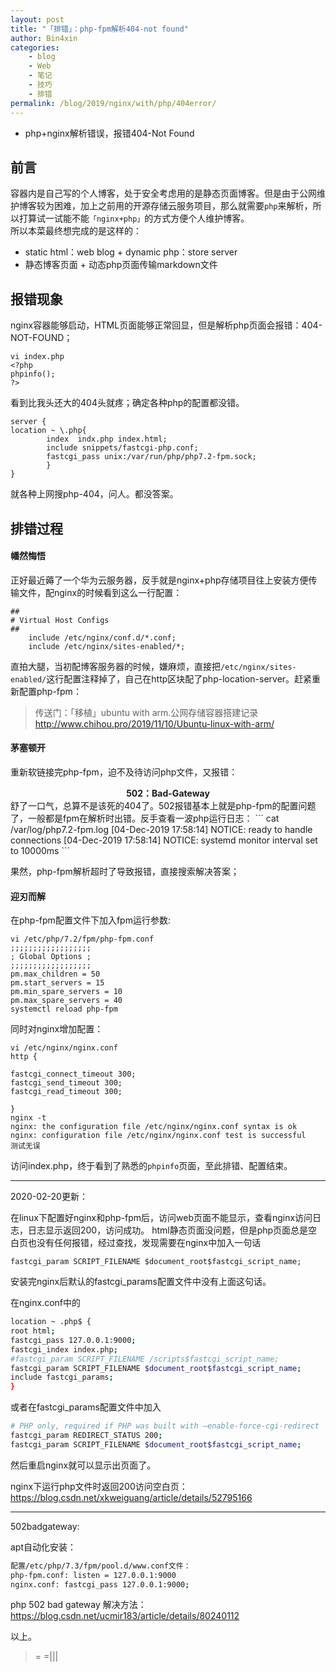 ```yaml
---
layout: post
title: "「排错」：php-fpm解析404-not found"
author: Bin4xin
categories:
    - blog
    - Web
    - 笔记
    - 技巧
    - 排错
permalink: /blog/2019/nginx/with/php/404error/
---
```


* php+nginx解析错误，报错404-Not Found

## 前言
容器内是自己写的个人博客，处于安全考虑用的是静态页面博客。但是由于公网维护博客较为困难，加上之前用的开源存储云服务项目，那么就需要`php`来解析，所以打算试一试能不能`「nginx+php」`的方式方便个人维护博客。
<br>
所以本菜最终想完成的是这样的：

- static html：web blog + dynamic php：store server 
- 静态博客页面 + 动态php页面传输markdown文件


## 报错现象
nginx容器能够启动，HTML页面能够正常回显，但是解析php页面会报错：404-NOT-FOUND；
```
vi index.php
<?php
phpinfo();
?>
```
看到比我头还大的404头就疼；确定各种php的配置都没错。
```
server {
location ~ \.php{
	    index  indx.php index.html;
	    include snippets/fastcgi-php.conf;
	    fastcgi_pass unix:/var/run/php/php7.2-fpm.sock;
		}
}
```
就各种上网搜php-404，问人。都没答案。

## 排错过程

#### 幡然悔悟
正好最近薅了一个华为云服务器，反手就是nginx+php存储项目往上安装方便传输文件，配nginx的时候看到这么一行配置：
```
##
# Virtual Host Configs
##
	include /etc/nginx/conf.d/*.conf;
	include /etc/nginx/sites-enabled/*;
```
直拍大腿，当初配博客服务器的时候，嫌麻烦，直接把`/etc/nginx/sites-enabled/`这行配置注释掉了，自己在http区块配了php-location-server。赶紧重新配置php-fpm：

> 传送门：「移植」ubuntu with arm.公网存储容器搭建记录 http://www.chihou.pro/2019/11/10/Ubuntu-linux-with-arm/

#### 茅塞顿开

重新软链接完php-fpm，迫不及待访问php文件，又报错：
<center><strong>502：Bad-Gateway</strong></center>
舒了一口气，总算不是该死的404了。502报错基本上就是php-fpm的配置问题了，一般都是fpm在解析时出错。反手查看一波php运行日志：
```
cat /var/log/php7.2-fpm.log
[04-Dec-2019 17:58:14] NOTICE: ready to handle connections
[04-Dec-2019 17:58:14] NOTICE: systemd monitor interval set to 10000ms
```

果然，php-fpm解析超时了导致报错，直接搜索解决答案；

#### 迎刃而解

在php-fpm配置文件下加入fpm运行参数:
```
vi /etc/php/7.2/fpm/php-fpm.conf
;;;;;;;;;;;;;;;;;;
; Global Options ;
;;;;;;;;;;;;;;;;;;
pm.max_children = 50
pm.start_servers = 15
pm.min_spare_servers = 10
pm.max_spare_servers = 40 
systemctl reload php-fpm
```


同时对nginx增加配置：

```
vi /etc/nginx/nginx.conf
http {

fastcgi_connect_timeout 300;
fastcgi_send_timeout 300;
fastcgi_read_timeout 300;

} 
nginx -t
nginx: the configuration file /etc/nginx/nginx.conf syntax is ok
nginx: configuration file /etc/nginx/nginx.conf test is successful
测试无误
```

访问index.php，终于看到了熟悉的`phpinfo`页面，至此排错、配置结束。

---

2020-02-20更新：

在linux下配置好nginx和php-fpm后，访问web页面不能显示，查看nginx访问日志，日志显示返回200，访问成功。
html静态页面没问题，但是php页面总是空白页也没有任何报错，经过查找，发现需要在nginx中加入一句话
```
fastcgi_param SCRIPT_FILENAME $document_root$fastcgi_script_name;
```
安装完nginx后默认的fastcgi_params配置文件中没有上面这句话。

在nginx.conf中的
```bash
location ~ .php$ {
root html;
fastcgi_pass 127.0.0.1:9000;
fastcgi_index index.php;
#fastcgi_param SCRIPT_FILENAME /scripts$fastcgi_script_name;
fastcgi_param SCRIPT_FILENAME $document_root$fastcgi_script_name;
include fastcgi_params;
}
```
或者在fastcgi_params配置文件中加入
```bash
# PHP only, required if PHP was built with –enable-force-cgi-redirect
fastcgi_param REDIRECT_STATUS 200;
fastcgi_param SCRIPT_FILENAME $document_root$fastcgi_script_name;
```
然后重启nginx就可以显示出页面了。

nginx下运行php文件时返回200访问空白页：
https://blog.csdn.net/xkweiguang/article/details/52795166

---
502badgateway:

apt自动化安装：
```bash
配置/etc/php/7.3/fpm/pool.d/www.conf文件：
php-fpm.conf: listen = 127.0.0.1:9000
nginx.conf: fastcgi_pass 127.0.0.1:9000;
```
php 502 bad gateway 解决方法：
https://blog.csdn.net/ucmir183/article/details/80240112

以上。
> = =|||
